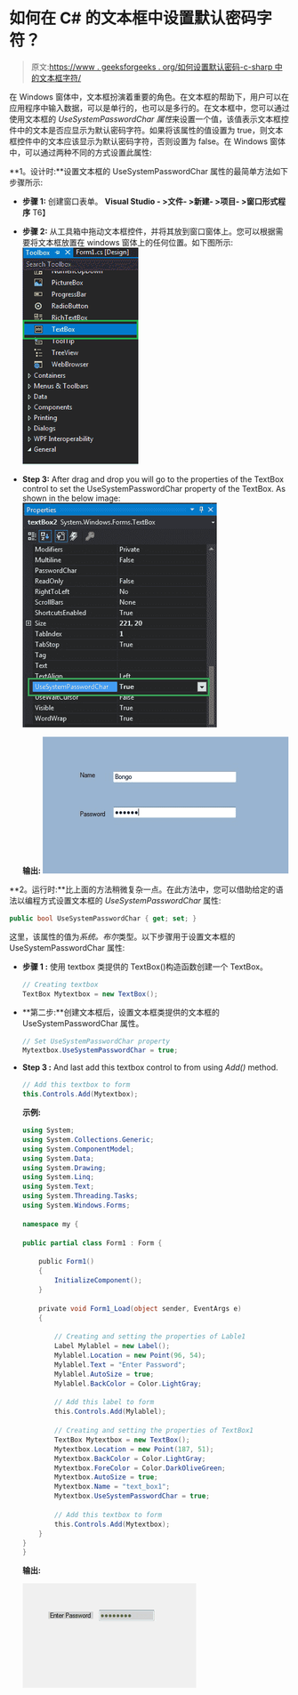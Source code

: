# 如何在 C# 的文本框中设置默认密码字符？

> 原文:[https://www . geeksforgeeks . org/如何设置默认密码-c-sharp 中的文本框字符/](https://www.geeksforgeeks.org/how-to-set-default-password-character-in-textbox-in-c-sharp/)

在 Windows 窗体中，文本框扮演着重要的角色。在文本框的帮助下，用户可以在应用程序中输入数据，可以是单行的，也可以是多行的。在文本框中，您可以通过使用文本框的 *UseSystemPasswordChar 属性*来设置一个值，该值表示文本框控件中的文本是否应显示为默认密码字符。如果将该属性的值设置为 true，则文本框控件中的文本应该显示为默认密码字符，否则设置为 false。在 Windows 窗体中，可以通过两种不同的方式设置此属性:

**1。设计时:**设置文本框的 UseSystemPasswordChar 属性的最简单方法如下步骤所示:

*   **步骤 1:** 创建窗口表单。
    **Visual Studio - >文件- >新建- >项目- >窗口形式程序**
    T6】
*   **步骤 2:** 从工具箱中拖动文本框控件，并将其放到窗口窗体上。您可以根据需要将文本框放置在 windows 窗体上的任何位置。如下图所示:
    ![](img/8e87d7ada0cbe1b13c3da2e0ee56d22e.png)
*   **Step 3:** After drag and drop you will go to the properties of the TextBox control to set the UseSystemPasswordChar property of the TextBox. As shown in the below image:
    ![](img/fd89fbb50d5b9ce1e5300c0158640187.png)

    **输出:**
    ![](img/2e14e30b187caaf8ccf83a3e9cd4d7dd.png)

**2。运行时:**比上面的方法稍微复杂一点。在此方法中，您可以借助给定的语法以编程方式设置文本框的 *UseSystemPasswordChar* 属性:

```cs
public bool UseSystemPasswordChar { get; set; }
```

这里，该属性的值为*系统。布尔*类型。以下步骤用于设置文本框的 UseSystemPasswordChar 属性:

*   **步骤 1 :** 使用 textbox 类提供的 TextBox()构造函数创建一个 TextBox。

    ```cs
    // Creating textbox
    TextBox Mytextbox = new TextBox();

    ```

*   **第二步:**创建文本框后，设置文本框类提供的文本框的 UseSystemPasswordChar 属性。

    ```cs
    // Set UseSystemPasswordChar property
    Mytextbox.UseSystemPasswordChar = true;

    ```

*   **Step 3 :** And last add this textbox control to from using *Add()* method.

    ```cs
    // Add this textbox to form
    this.Controls.Add(Mytextbox);

    ```

    **示例:**

    ```cs
    using System;
    using System.Collections.Generic;
    using System.ComponentModel;
    using System.Data;
    using System.Drawing;
    using System.Linq;
    using System.Text;
    using System.Threading.Tasks;
    using System.Windows.Forms;

    namespace my {

    public partial class Form1 : Form {

        public Form1()
        {
            InitializeComponent();
        }

        private void Form1_Load(object sender, EventArgs e)
        {

            // Creating and setting the properties of Lable1
            Label Mylablel = new Label();
            Mylablel.Location = new Point(96, 54);
            Mylablel.Text = "Enter Password";
            Mylablel.AutoSize = true;
            Mylablel.BackColor = Color.LightGray;

            // Add this label to form
            this.Controls.Add(Mylablel);

            // Creating and setting the properties of TextBox1
            TextBox Mytextbox = new TextBox();
            Mytextbox.Location = new Point(187, 51);
            Mytextbox.BackColor = Color.LightGray;
            Mytextbox.ForeColor = Color.DarkOliveGreen;
            Mytextbox.AutoSize = true;
            Mytextbox.Name = "text_box1";
            Mytextbox.UseSystemPasswordChar = true;

            // Add this textbox to form
            this.Controls.Add(Mytextbox);
        }
    }
    }
    ```

    **输出:**

    ![](img/f5c7bb2d70f1e8c82603998a0abdeffa.png)